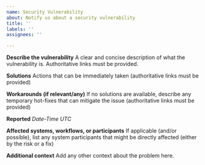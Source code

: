 ```yaml
---
name: Security Vulnerability
about: Notify us about a security vulnerability
title: ''
labels: ''
assignees: ''

---
```


**Describe the vulnerability**
A clear and concise description of what the vulnerability is. Authoritative links must be provided.

**Solutions**
Actions that can be immediately taken (authoritative links must be provided)

**Workarounds (if relevant/any)**
If no solutions are available, describe any temporary hot-fixes that can mitigate the issue (authoritative links must be provided)

**Reported**
*Date-Time UTC*

**Affected systems, workflows, or participants**
If applicable (and/or possible), list any system participants that might be directly affected (either by the risk or a fix)

**Additional context**
Add any other context about the problem here.
